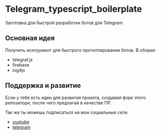 # Telegram_typescript_boilerplate

Заготовка для быстрой разработки ботов для Telegram

## Основная идея

Получить иснтрумент для быстрого протитпирования ботов. В сборке:

- telegraf.js
- firebase
- log4js

## Поддержка и развитие

Если у тебя есть идеи для развития проекта, создавай форк этого репозитори, после чего предлагай в качестве ПР.

Так же ты можешь подписаться на мои социальные сети:

- [yuotube](https://www.youtube.com/channel/UCmGxW0J_DDS3QzPktir5TKw)
- [telegram](https://t.me/alx_four)
